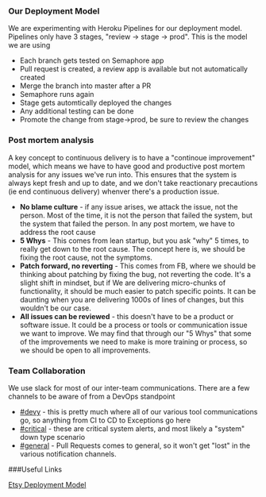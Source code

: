 ### Our Deployment Model

We are experimenting with Heroku Pipelines for our deployment model.  Pipelines only have 3 stages, "review -> stage -> prod".  This is the model we are using

* Each branch gets tested on Semaphore app
* Pull request is created, a review app is available but not automatically created
* Merge the branch into master after a PR
* Semaphore runs again
* Stage gets automtically deployed the changes
* Any additional testing can be done
* Promote the change from stage->prod, be sure to review the changes

### Post mortem analysis

A key concept to continuous delivery is to have a "continoue improvement" model, which means we have to have good and productive post mortem analysis for any issues we've run into.  This ensures that the system is always kept fresh and up to date, and we don't take reactionary precautions (ie end continuous delivery) whenver there's a production issue.

* __No blame culture__ - if any issue arises, we attack the issue, not the person.  Most of the time, it is not the person that failed the system, but the system that failed the person.  In any post mortem, we have to address the root cause
* __5 Whys__ - This comes from lean startup, but you ask "why" 5 times, to really get down to the root cause.  The concept here is, we should be fixing the root cause, not the symptoms.
* __Patch forward, no reverting__ - This comes from FB, where we should be thinking about patching by fixing the bug, not reverting the code.  It's a slight shift in mindset, but if We are delivering micro-chunks of functionality, it should be much easier to patch specific points.  It can be daunting when you are delivering 1000s of lines of changes, but this wouldn't be our case.
* __All issues can be reviewed__ - this doesn't have to be a product or software issue.  It could be a process or tools or communication issue we want to improve.  We may find that through our "5 Whys" that some of the improvements we need to make is more training or process, so we should be open to all improvements.

### Team Collaboration

We use slack for most of our inter-team communications.  There are a few channels to be aware of from a DevOps standpoint

* [#devy](https://brighterlink.slack.com/archives/devy) - this is pretty much where all of our various tool communications go, so anything from CI to CD to Exceptions go here    
* [#critical](https://brighterlink.slack.com/archives/critical) - these are critical system alerts, and most likely a "system" down type scenario
* [#general](https://brighterlink.slack.com/archives/general) - Pull Requests comes to general, so it won't get "lost" in the various notification channels.


###Useful Links

[Etsy Deployment Model](http://www.infoq.com/news/2014/03/etsy-deploy-50-times-a-day)
